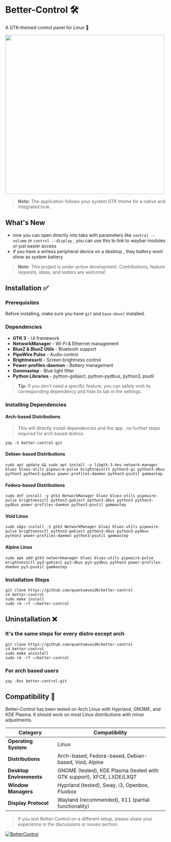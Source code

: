 # Better-Control 🛠️   
							
A GTK-themed control panel for Linux 🐧

<img src="https://github.com/user-attachments/assets/b219415d-3dbf-4471-990d-bc8cd0f021c1" width="500">

> **Note:** The application follows your system GTK theme for a native and integrated look.

## What's New
- now you can open directly into tabs with parameters like `control --volume` or `control --display` , you can use this to link to waybar modules or just easier access
- if you have a wirless peripheral device on a desktop , they battery wont show as system battery

> **Note:** This project is under active development. Contributions, feature requests, ideas, and testers are welcome!

## Installation ✅

### Prerequisites
Before installing, make sure you have `git` and `base-devel` installed.

### Dependencies

- **GTK 3** - UI framework
- **NetworkManager** - Wi-Fi & Ethernet management
- **BlueZ & BlueZ Utils** - Bluetooth support
- **PipeWire Pulse** - Audio control
- **Brightnessctl** - Screen brightness control
- **Power-profiles-daemon** - Battery management
- **Gammastep** - Blue light filter
- **Python Libraries** - python-gobject, python-pydbus, python3, psutil

> **Tip:** If you don't need a specific feature, you can safely omit its corresponding dependency and hide its tab in the settings.

### Installing Dependencies

#### Arch-based Distributions
> This will directly install dependencies and the app , no further steps required for arch based distros.
```
yay -S better-control-git
```

#### Debian-based Distributions
```
sudo apt update && sudo apt install -y libgtk-3-dev network-manager bluez bluez-utils pipewire-pulse brightnessctl python3-gi python3-dbus python3 python3-pydbus power-profiles-daemon python3-psutil gammastep
```

#### Fedora-based Distributions
```
sudo dnf install -y gtk3 NetworkManager bluez bluez-utils pipewire-pulse brightnessctl python3-gobject python3-dbus python3 python3-pydbus power-profiles-daemon python3-psutil gammastep
```

#### Void Linux
```
sudo xbps-install -S gtk3 NetworkManager bluez bluez-utils pipewire-pulse brightnessctl python3-gobject python3-dbus python3-pydbus python3 power-profiles-daemon python3-psutil gammastep
```

#### Alpine Linux
```
sudo apk add gtk3 networkmanager bluez bluez-utils pipewire-pulse brightnessctl py3-gobject py3-dbus py3-pydbus python3 power-profiles-daemon py3-psutil gammastep
```

### Installation Steps
```
git clone https://github.com/quantumvoid0/better-control
cd better-control
sudo make install
sudo rm -rf ~/better-control
```

## Uninstallation ❌

### It's the same steps for every distro except arch
```
git clone https://github.com/quantumvoid0/better-control
cd better-control
sudo make uninstall
sudo rm -rf ~/better-control
```
### For arch based users 
```
yay -Rns better-control-git
```

## Compatibility 📄

Better-Control has been tested on Arch Linux with Hyprland, GNOME, and KDE Plasma. It should work on most Linux distributions with minor adjustments.

| **Category** | **Compatibility** |
|--------------|-------------------|
| **Operating System** | Linux |
| **Distributions** | Arch-based, Fedora-based, Debian-based, Void, Alpine |
| **Desktop Environments** | GNOME (tested), KDE Plasma (tested with GTK support), XFCE, LXDE/LXQT |
| **Window Managers** | Hyprland (tested), Sway, i3, Openbox, Fluxbox |
| **Display Protocol** | Wayland (recommended), X11 (partial functionality) |

> If you test Better-Control on a different setup, please share your experience in the discussions or issues section.

[![BetterControl](https://img.shields.io/badge/🐧-999999?style=for-the-badge&logo=BetterControl&label=BetterControl&labelColor=333333)](https://aur.archlinux.org/packages/better-control-git)
